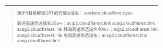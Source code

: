 ------
> 第9行替换解锁GPT的代理ip域名： workers.cloudflare.cyou  

> 联通高速优选域名30w+：acjp2.cloudflarest.link   acsg.cloudflarest.link   acsg3.cloudflarest.link
> 移动高速优选域名40w+：acjp2.cloudflarest.link   acsg3.cloudflarest.link
> 电信高速优选域名：acsg3.cloudflarest.link    acsg.cloudflarest.link
